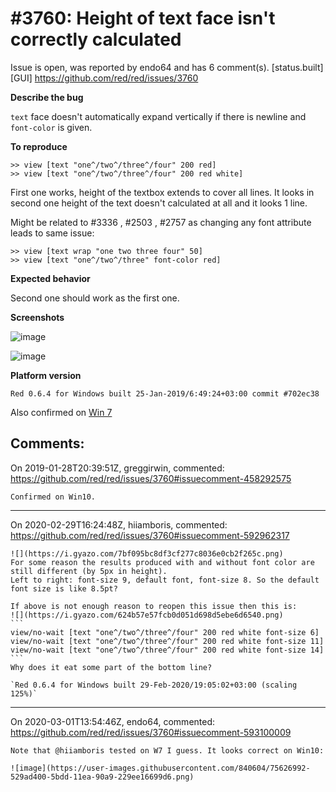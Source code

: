 
#3760: Height of text face isn't correctly calculated
================================================================================
Issue is open, was reported by endo64 and has 6 comment(s).
[status.built] [GUI]
<https://github.com/red/red/issues/3760>

**Describe the bug**

`text` face doesn't automatically expand vertically if there is newline and `font-color` is given.

**To reproduce**

```
>> view [text "one^/two^/three^/four" 200 red]
>> view [text "one^/two^/three^/four" 200 red white]
```

First one works, height of the textbox extends to cover all lines.
It looks in second one height of the text doesn't calculated at all and it looks 1 line.

Might be related to #3336 , #2503 , #2757 as changing any font attribute leads to same issue:

```
>> view [text wrap "one two three four" 50]
>> view [text "one^/two^/three" font-color red]
```

**Expected behavior**

Second one should work as the first one.

**Screenshots**

![image](https://user-images.githubusercontent.com/840604/51806847-08377d00-2290-11e9-961d-63c5e1f31f2e.png)

![image](https://user-images.githubusercontent.com/840604/51806857-14bbd580-2290-11e9-82f0-8f6632287eab.png)


**Platform version**
```
Red 0.6.4 for Windows built 25-Jan-2019/6:49:24+03:00 commit #702ec38
```

Also confirmed on [Win 7](https://gitter.im/red/bugs?at=5c4d7313f46373406a09c8f7)


Comments:
--------------------------------------------------------------------------------

On 2019-01-28T20:39:51Z, greggirwin, commented:
<https://github.com/red/red/issues/3760#issuecomment-458292575>

    Confirmed on Win10.

--------------------------------------------------------------------------------

On 2020-02-29T16:24:48Z, hiiamboris, commented:
<https://github.com/red/red/issues/3760#issuecomment-592962317>

    ![](https://i.gyazo.com/7bf095bc8df3cf277c8036e0cb2f265c.png)
    For some reason the results produced with and without font color are still different (by 5px in height).
    Left to right: font-size 9, default font, font-size 8. So the default font size is like 8.5pt?
    
    If above is not enough reason to reopen this issue then this is:
    ![](https://i.gyazo.com/624b57e57fcb0d051d698d5ebe6d6540.png)
    ```
    view/no-wait [text "one^/two^/three^/four" 200 red white font-size 6]
    view/no-wait [text "one^/two^/three^/four" 200 red white font-size 11]
    view/no-wait [text "one^/two^/three^/four" 200 red white font-size 14]
    ```
    Why does it eat some part of the bottom line?
    
    `Red 0.6.4 for Windows built 29-Feb-2020/19:05:02+03:00 (scaling 125%)`

--------------------------------------------------------------------------------

On 2020-03-01T13:54:46Z, endo64, commented:
<https://github.com/red/red/issues/3760#issuecomment-593100009>

    Note that @hiiamboris tested on W7 I guess. It looks correct on Win10:
    
    ![image](https://user-images.githubusercontent.com/840604/75626992-529ad400-5bdd-11ea-90a9-229ee16699d6.png)

